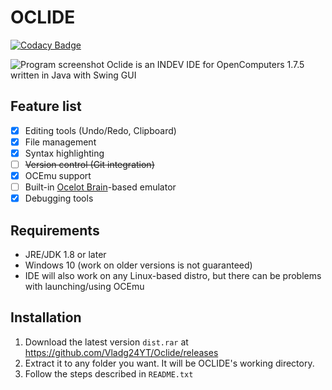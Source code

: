 # OCLIDE
[![Codacy Badge](https://app.codacy.com/project/badge/Grade/d0ace57bc0a349529c699733b8dc3e9e)](https://www.codacy.com/gh/Vladg24YT/Oclide/dashboard?utm_source=github.com&amp;utm_medium=referral&amp;utm_content=Vladg24YT/Oclide&amp;utm_campaign=Badge_Grade)<br>

![Program screenshot](https://raw.githubusercontent.com/Vladg24YT/Oclide/gh-pages/images/screenshots/OCLIDE_screenshot.png) 
Oclide is an INDEV IDE for OpenComputers 1.7.5 written in Java with Swing GUI

## Feature list
- [x] Editing tools (Undo/Redo, Clipboard)
- [x] File management
- [x] Syntax highlighting
- [ ] <s>Version control (Git integration)</s>
- [x] OCEmu support
- [ ] Built-in [Ocelot Brain](https://gitlab.com/cc-ru/ocelot/ocelot-brain)-based emulator
- [x] Debugging tools

## Requirements
* JRE/JDK 1.8 or later
* Windows 10 (work on older versions is not guaranteed)
* IDE will also work on any Linux-based distro, but there can be problems with launching/using OCEmu

## Installation
1. Download the latest version `dist.rar` at https://github.com/Vladg24YT/Oclide/releases
2. Extract it to any folder you want. It will be OCLIDE's working directory.
3. Follow the steps described in `README.txt`

